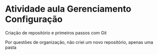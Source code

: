 # Atividade aula Gerenciamento Configuração
Criação de repositório e primeiros passos com Git

Por questões de organização, não criei um novo repositório, apenas uma pasta 
